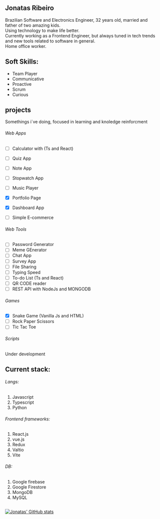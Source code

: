 ## **Jonatas Ribeiro**

Brazilian Software and Electronics Engineer, 32 years old, married and father of two amazing kids. <br/>
Using technology to make life better. <br/>
Currently working as a Frontend Engineer, but always tuned in tech trends and new tools related to software in general. <br/>
Home office worker.

## Soft Skills:
- Team Player
- Communicative
- Proactive
- Scrum
- Curious

## projects
Somethings i´ve doing, focused in learning and knoledge reinforcment
###### Web Apps
- [ ] Calculator with (Ts and React)
- [ ] Quiz App
- [ ] Note App
- [ ] Stopwatch App
- [ ] Music Player
- [X] Portfolio Page
- [X] Dashboard App
- [ ] Simple E-commerce


###### Web Tools
- [ ] Password Generator
- [ ] Meme GEnerator
- [ ] Chat App
- [ ] Survey App
- [ ] File Sharing
- [ ] Typing Speed
- [ ] To-do List (Ts and React)
- [ ] QR CODE reader
- [ ] REST API with NodeJs and MONGODB

###### Games
- [X] Snake Game (Vanilla Js and HTML)
- [ ] Rock Paper Scissors
- [ ] Tic Tac Toe 

###### Scripts
Under development

## Current stack:
###### Langs: 
1. Javascript
2. Typescript
3. Python

###### Frontend frameworks:
1. React.js
2. vue.js
3. Redux
4. Valtio
5. Vite

###### DB:
1. Google firebase
2. Google Firestore
3. MongoDB
4. MySQL

## 
[![Jonatas' GitHub stats](https://github-readme-stats.vercel.app/api?username=jonriber&count_private=true&show_icons=true&theme=tokyonight&hide=contribs,prs)](https://github.com/anuraghazra/github-readme-stats)
